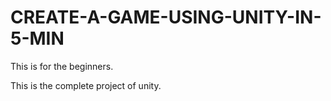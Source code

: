 # CREATE-A-GAME-USING-UNITY-IN-5-MIN
This is for the beginners.

This is the complete project of unity.
